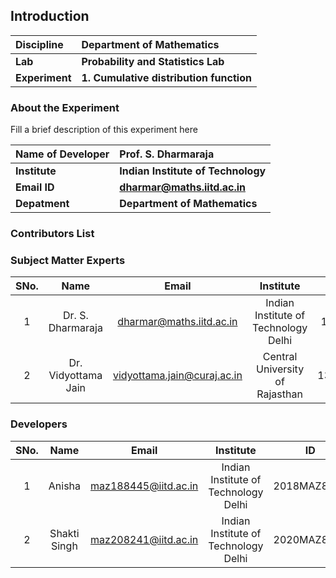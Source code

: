 ## Introduction


<b>Discipline | <b>Department of Mathematics 
:--|:--|
<b> Lab | <b> Probability and Statistics Lab
<b> Experiment|     <b> 1. Cumulative distribution function

### About the Experiment 

Fill a brief description of this experiment here

<b>Name of Developer | <b> Prof. S. Dharmaraja 
:--|:--|
<b> Institute| <b> Indian Institute of Technology 
<b> Email ID|     <b>  dharmar@maths.iitd.ac.in 
<b> Depatment |     <b> Department of Mathematics   

### Contributors List

<!-- Remove all lines above this line before making changes to the file -->
### Subject Matter Experts
| SNo. | Name | Email | Institute | ID |
| :---: | :---: | :---: | :---: | :---: |
| 1 | Dr. S. Dharmaraja | dharmar@maths.iitd.ac.in | Indian Institute of Technology Delhi | 15984 |
| 2 | Dr. Vidyottama Jain | vidyottama.jain@curaj.ac.in | Central University of Rajasthan | 131042 |



### Developers
| SNo. | Name | Email | Institute | ID |
| :---: | :---: | :---: | :---: | :---: |
| 1 | Anisha | maz188445@iitd.ac.in | Indian Institute of Technology Delhi | 2018MAZ8445 |
| 2 | Shakti Singh | maz208241@iitd.ac.in | Indian Institute of Technology Delhi | 2020MAZ8241 |


